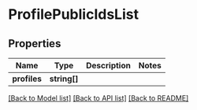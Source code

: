 # ProfilePublicIdsList

## Properties
Name | Type | Description | Notes
------------ | ------------- | ------------- | -------------
**profiles** | **string[]** |  | 

[[Back to Model list]](../../README.md#documentation-for-models) [[Back to API list]](../../README.md#documentation-for-api-endpoints) [[Back to README]](../../README.md)

